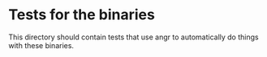 # Tests for the binaries

This directory should contain tests that use angr to automatically do things with these binaries.
